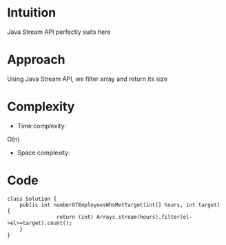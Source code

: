 # Intuition
<!-- Describe your first thoughts on how to solve this problem. -->
Java Stream API perfectly suits here
# Approach
<!-- Describe your approach to solving the problem. -->
Using Java Stream API, we filter array and return its size
# Complexity
- Time complexity:
<!-- Add your time complexity here, e.g. $$O(n)$$ -->
O(n)
- Space complexity:
<!-- Add your space complexity here, e.g. $$O(n)$$ -->

# Code
```
class Solution {
    public int numberOfEmployeesWhoMetTarget(int[] hours, int target) {
                return (int) Arrays.stream(hours).filter(el->el>=target).count();
    }
}
```